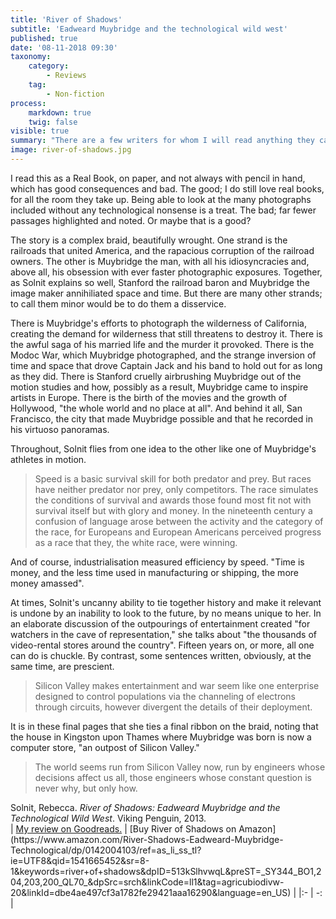 ```yaml
---
title: 'River of Shadows'
subtitle: 'Eadweard Muybridge and the technological wild west'
published: true
date: '08-11-2018 09:30'
taxonomy:
    category:
        - Reviews
    tag:
        - Non-fiction
process:
    markdown: true
    twig: false
visible: true
summary: "There are a few writers for whom I will read anything they care to offer. Rebecca Solnit is one of them. She never fails to delight me, both with the ways she builds a sentence and, even more so, the way she builds bridges between ideas. Somehow, River of Shadows had eluded me for a while, but the light it throws on the character of Muybridge and Leland Stanford and how their joint obsession ultimately gave rise to the movies is beyond fascinating."
image: river-of-shadows.jpg
---
```


I read this as a Real Book, on paper, and not always with pencil in hand, which has good consequences and bad. The good; I do still love real books, for all the room they take up. Being able to look at the many photographs included without any technological nonsense is a treat. The bad; far fewer passages highlighted and noted. Or maybe that is a good?

The story is a complex braid, beautifully wrought. One strand is the railroads that united America, and the rapacious corruption of the railroad owners. The other is Muybridge the man, with all his idiosyncracies and, above all, his obsession with ever faster photographic exposures. Together, as Solnit explains so well, Stanford the railroad baron and Muybridge the image maker annihiliated space and time. But there are many other strands; to call them minor would be to do them a disservice.

There is Muybridge's efforts to photograph the wilderness of California, creating the demand for wilderness that still threatens to destroy it. There is the awful saga of his married life and the murder it provoked. There is the Modoc War, which Muybridge photographed, and the strange inversion of time and space that drove Captain Jack and his band to hold out for as long as they did. There is Stanford cruelly airbrushing Muybridge out of the motion studies and how, possibly as a result, Muybridge came to inspire artists in Europe. There is the birth of the movies and the growth of Hollywood, "the whole world and no place at all". And behind it all, San Francisco, the city that made Muybridge possible and that he recorded in his virtuoso panoramas.

Throughout, Solnit flies from one idea to the other like one of Muybridge's athletes in motion.

> Speed is a basic survival skill for both predator and prey. But races have neither predator nor prey, only competitors. The race simulates the conditions of survival and awards those found most fit not with survival itself but with glory and money. In the nineteenth century a confusion of language arose between the activity and the category of the race, for Europeans and European Americans perceived progress as a race that they, the white race, were winning.

And of course, industrialisation measured efficiency by speed. "Time is money, and the less time used in manufacturing or shipping, the more money amassed".

At times, Solnit's uncanny ability to tie together history and make it relevant is undone by an inability to look to the future, by no means unique to her. In an elaborate discussion of the outpourings of entertainment created "for watchers in the cave of representation," she talks about "the thousands of video-rental stores around the country". Fifteen years on, or more, all one can do is chuckle. By contrast, some sentences written, obviously, at the same time, are prescient.

> Silicon Valley makes entertainment and war seem like one enterprise designed to control populations via the channeling of electrons through circuits, however divergent the details of their deployment.

It is in these final pages that she ties a final ribbon on the braid, noting that the house in Kingston upon Thames where Muybridge was born is now a computer store, "an outpost of Silicon Valley."

> The world seems run from Silicon Valley now, run by engineers whose decisions affect us all, those engineers whose constant question is never why, but only how.

</div>

<div class="citation">
Solnit, Rebecca. <i>River of Shadows: Eadweard Muybridge and the Technological Wild West</i>. Viking Penguin, 2013.
</div>

<div class="noteHeading">
</div>
| <a href="https://www.goodreads.com/review/show/2526503497">My review on Goodreads.</a> | [Buy River of Shadows on Amazon](https://www.amazon.com/River-Shadows-Eadweard-Muybridge-Technological/dp/0142004103/ref=as_li_ss_tl?ie=UTF8&qid=1541665452&sr=8-1&keywords=river+of+shadows&dpID=513kSlhvwqL&preST=_SY344_BO1,204,203,200_QL70_&dpSrc=srch&linkCode=ll1&tag=agricubiodivw-20&linkId=dbe4ae497cf3a1782fe29421aaa16290&language=en_US) |
|:- | -: |
